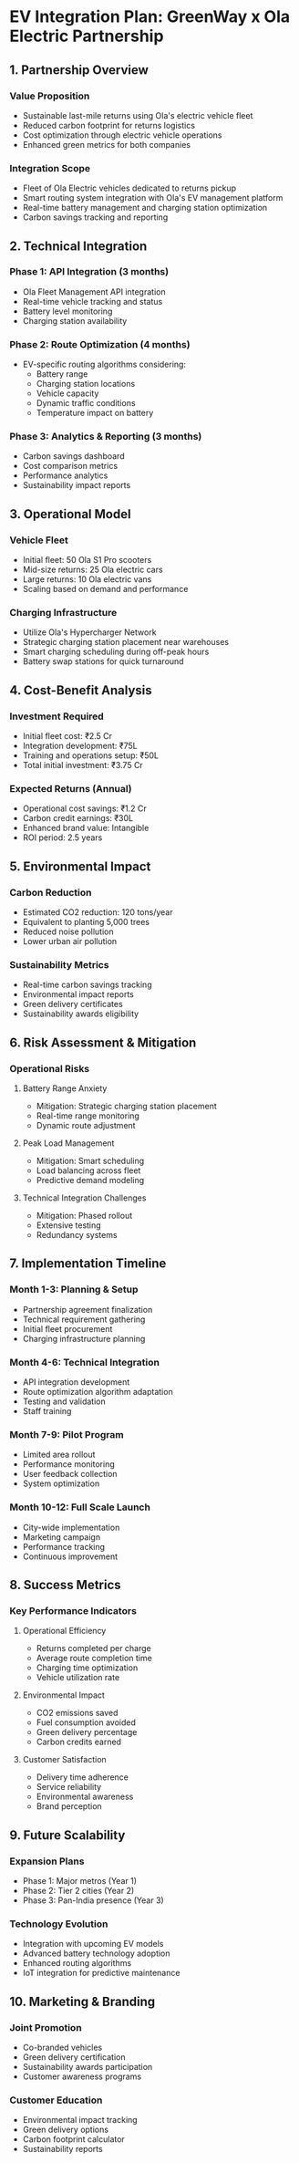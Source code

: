 # EV Integration Plan: GreenWay x Ola Electric Partnership

## 1. Partnership Overview

### Value Proposition
- Sustainable last-mile returns using Ola's electric vehicle fleet
- Reduced carbon footprint for returns logistics
- Cost optimization through electric vehicle operations
- Enhanced green metrics for both companies

### Integration Scope
- Fleet of Ola Electric vehicles dedicated to returns pickup
- Smart routing system integration with Ola's EV management platform
- Real-time battery management and charging station optimization
- Carbon savings tracking and reporting

## 2. Technical Integration

### Phase 1: API Integration (3 months)
- Ola Fleet Management API integration
- Real-time vehicle tracking and status
- Battery level monitoring
- Charging station availability

### Phase 2: Route Optimization (4 months)
- EV-specific routing algorithms considering:
  - Battery range
  - Charging station locations
  - Vehicle capacity
  - Dynamic traffic conditions
  - Temperature impact on battery

### Phase 3: Analytics & Reporting (3 months)
- Carbon savings dashboard
- Cost comparison metrics
- Performance analytics
- Sustainability impact reports

## 3. Operational Model

### Vehicle Fleet
- Initial fleet: 50 Ola S1 Pro scooters
- Mid-size returns: 25 Ola electric cars
- Large returns: 10 Ola electric vans
- Scaling based on demand and performance

### Charging Infrastructure
- Utilize Ola's Hypercharger Network
- Strategic charging station placement near warehouses
- Smart charging scheduling during off-peak hours
- Battery swap stations for quick turnaround

## 4. Cost-Benefit Analysis

### Investment Required
- Initial fleet cost: ₹2.5 Cr
- Integration development: ₹75L
- Training and operations setup: ₹50L
- Total initial investment: ₹3.75 Cr

### Expected Returns (Annual)
- Operational cost savings: ₹1.2 Cr
- Carbon credit earnings: ₹30L
- Enhanced brand value: Intangible
- ROI period: 2.5 years

## 5. Environmental Impact

### Carbon Reduction
- Estimated CO2 reduction: 120 tons/year
- Equivalent to planting 5,000 trees
- Reduced noise pollution
- Lower urban air pollution

### Sustainability Metrics
- Real-time carbon savings tracking
- Environmental impact reports
- Green delivery certificates
- Sustainability awards eligibility

## 6. Risk Assessment & Mitigation

### Operational Risks
1. Battery Range Anxiety
   - Mitigation: Strategic charging station placement
   - Real-time range monitoring
   - Dynamic route adjustment

2. Peak Load Management
   - Mitigation: Smart scheduling
   - Load balancing across fleet
   - Predictive demand modeling

3. Technical Integration Challenges
   - Mitigation: Phased rollout
   - Extensive testing
   - Redundancy systems

## 7. Implementation Timeline

### Month 1-3: Planning & Setup
- Partnership agreement finalization
- Technical requirement gathering
- Initial fleet procurement
- Charging infrastructure planning

### Month 4-6: Technical Integration
- API integration development
- Route optimization algorithm adaptation
- Testing and validation
- Staff training

### Month 7-9: Pilot Program
- Limited area rollout
- Performance monitoring
- User feedback collection
- System optimization

### Month 10-12: Full Scale Launch
- City-wide implementation
- Marketing campaign
- Performance tracking
- Continuous improvement

## 8. Success Metrics

### Key Performance Indicators
1. Operational Efficiency
   - Returns completed per charge
   - Average route completion time
   - Charging time optimization
   - Vehicle utilization rate

2. Environmental Impact
   - CO2 emissions saved
   - Fuel consumption avoided
   - Green delivery percentage
   - Carbon credits earned

3. Customer Satisfaction
   - Delivery time adherence
   - Service reliability
   - Environmental awareness
   - Brand perception

## 9. Future Scalability

### Expansion Plans
- Phase 1: Major metros (Year 1)
- Phase 2: Tier 2 cities (Year 2)
- Phase 3: Pan-India presence (Year 3)

### Technology Evolution
- Integration with upcoming EV models
- Advanced battery technology adoption
- Enhanced routing algorithms
- IoT integration for predictive maintenance

## 10. Marketing & Branding

### Joint Promotion
- Co-branded vehicles
- Green delivery certification
- Sustainability awards participation
- Customer awareness programs

### Customer Education
- Environmental impact tracking
- Green delivery options
- Carbon footprint calculator
- Sustainability reports
